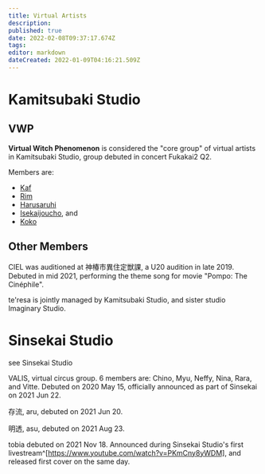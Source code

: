 ```yaml
---
title: Virtual Artists
description: 
published: true
date: 2022-02-08T09:37:17.674Z
tags: 
editor: markdown
dateCreated: 2022-01-09T04:16:21.509Z
---
```


# Kamitsubaki Studio

## VWP

**Virtual Witch Phenomenon** is considered the "core group" of virtual artists in Kamitsubaki Studio, group debuted in concert Fukakai2 Q2.

Members are: 
- [Kaf](/people/virtual/kaf)
- [Rim](/people/virtual/rim)
- [Harusaruhi](/people/virtual/Harusaruhi)
- [Isekaijoucho](/people/virtual/isekaijoucho), and
- [Koko](/people/virtual/koko)

## Other Members

CIEL was auditioned at 神椿市異住定獣課, a U20 audition in late 2019. Debuted in mid 2021, performing the theme song for movie "Pompo: The Cinéphile".

te'resa is jointly managed by Kamitsubaki Studio, and sister studio Imaginary Studio.


# Sinsekai Studio

see Sinsekai Studio

VALIS, virtual circus group. 6 members are: Chino, Myu, Neffy, Nina, Rara, and Vitte. Debuted on 2020 May 15, officially announced as part of Sinsekai on 2021 Jun 22.

存流, aru, debuted on 2021 Jun 20.

明透, asu, debuted on 2021 Aug 23.

tobia debuted on 2021 Nov 18. Announced during Sinsekai Studio's first livestream^[https://www.youtube.com/watch?v=PKmCny8yWDM], and released first cover on the same day.
